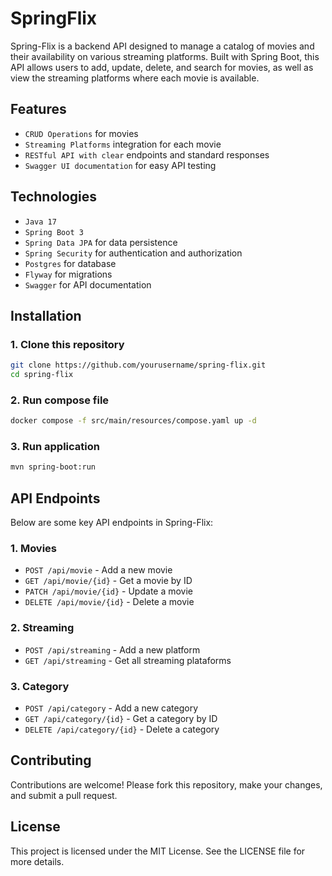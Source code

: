# SpringFlix

Spring-Flix is a backend API designed to manage a catalog of movies and their availability on various streaming platforms. Built with Spring Boot, this API allows users to add, update, delete, and search for movies, as well as view the streaming platforms where each movie is available.

## Features
- `CRUD Operations` for movies
- `Streaming Platforms` integration for each movie
- `RESTful API with clear` endpoints and standard responses
- `Swagger UI documentation` for easy API testing

## Technologies
- `Java 17`
- `Spring Boot 3`
- `Spring Data JPA` for data persistence
- `Spring Security` for authentication and authorization
- `Postgres` for database
- `Flyway` for migrations
- `Swagger` for API documentation

## Installation

### 1. Clone this repository
```bash
git clone https://github.com/yourusername/spring-flix.git
cd spring-flix
```
### 2. Run compose file
```bash
docker compose -f src/main/resources/compose.yaml up -d
```
### 3. Run application
```bash
mvn spring-boot:run
```
## API Endpoints
Below are some key API endpoints in Spring-Flix:
### 1. Movies
   - `POST /api/movie` - Add a new movie
   - `GET /api/movie/{id}` - Get a movie by ID
   - `PATCH /api/movie/{id}` - Update a movie
   - `DELETE /api/movie/{id}` - Delete a movie
### 2. Streaming
   - `POST /api/streaming` - Add a new platform
   - `GET /api/streaming` - Get all streaming plataforms
### 3. Category
   - `POST /api/category` - Add a new category
   - `GET /api/category/{id}` - Get a category by ID
   - `DELETE /api/category/{id}` - Delete a category

## Contributing

Contributions are welcome! Please fork this repository, make your changes, and submit a pull request.

## License
This project is licensed under the MIT License. See the LICENSE file for more details.
